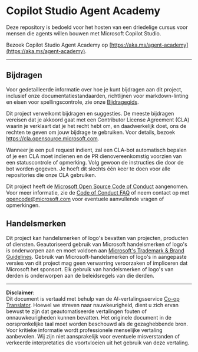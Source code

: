 <!--
CO_OP_TRANSLATOR_METADATA:
{
  "original_hash": "8bce990d8da924192fe923e852a19fbb",
  "translation_date": "2025-10-17T05:15:54+00:00",
  "source_file": "README.md",
  "language_code": "nl"
}
-->
# Copilot Studio Agent Academy

Deze repository is bedoeld voor het hosten van een driedelige cursus voor mensen die agents willen bouwen met Microsoft Copilot Studio.

Bezoek Copilot Studio Agent Academy op [https://aka.ms/agent-academy](https://aka.ms/agent-academy).

---

## Bijdragen

Voor gedetailleerde informatie over hoe je kunt bijdragen aan dit project, inclusief onze documentatiestandaarden, richtlijnen voor markdown-linting en eisen voor spellingscontrole, zie onze [Bijdragegids](CONTRIBUTING.md).

Dit project verwelkomt bijdragen en suggesties. De meeste bijdragen vereisen dat je akkoord gaat met een
Contributor License Agreement (CLA) waarin je verklaart dat je het recht hebt om, en daadwerkelijk doet, ons de rechten te geven om jouw bijdrage te gebruiken. Voor details, bezoek <https://cla.opensource.microsoft.com>.

Wanneer je een pull request indient, zal een CLA-bot automatisch bepalen of je een CLA moet indienen en de PR dienovereenkomstig voorzien van een statuscontrole of opmerking. Volg gewoon de instructies die door de bot worden gegeven. Je hoeft dit slechts één keer te doen voor alle repositories die onze CLA gebruiken.

Dit project heeft de [Microsoft Open Source Code of Conduct](https://opensource.microsoft.com/codeofconduct/) aangenomen.
Voor meer informatie, zie de [Code of Conduct FAQ](https://opensource.microsoft.com/codeofconduct/faq/) of
neem contact op met [opencode@microsoft.com](mailto:opencode@microsoft.com) voor eventuele aanvullende vragen of opmerkingen.

## Handelsmerken

Dit project kan handelsmerken of logo's bevatten van projecten, producten of diensten. Geautoriseerd gebruik van Microsoft
handelsmerken of logo's is onderworpen aan en moet voldoen aan
[Microsoft's Trademark & Brand Guidelines](https://www.microsoft.com/legal/intellectualproperty/trademarks/usage/general).
Gebruik van Microsoft-handelsmerken of logo's in aangepaste versies van dit project mag geen verwarring veroorzaken of impliceren dat Microsoft het sponsort.
Elk gebruik van handelsmerken of logo's van derden is onderworpen aan de beleidsregels van die derden.

---

**Disclaimer**:  
Dit document is vertaald met behulp van de AI-vertalingsservice [Co-op Translator](https://github.com/Azure/co-op-translator). Hoewel we streven naar nauwkeurigheid, dient u zich ervan bewust te zijn dat geautomatiseerde vertalingen fouten of onnauwkeurigheden kunnen bevatten. Het originele document in de oorspronkelijke taal moet worden beschouwd als de gezaghebbende bron. Voor kritieke informatie wordt professionele menselijke vertaling aanbevolen. Wij zijn niet aansprakelijk voor eventuele misverstanden of verkeerde interpretaties die voortvloeien uit het gebruik van deze vertaling.